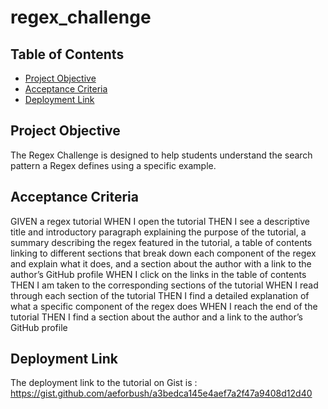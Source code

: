 # regex_challenge

## Table of Contents
* [Project Objective](#project-objective)
* [Acceptance Criteria](#acceptance-criteria)
* [Deployment Link](#deployment-link)


## Project Objective
The Regex Challenge is designed to help students understand the search pattern a Regex defines using a specific example.

## Acceptance Criteria
GIVEN a regex tutorial
WHEN I open the tutorial
THEN I see a descriptive title and introductory paragraph explaining the purpose of the tutorial, a summary describing the regex featured in the tutorial, a table of contents linking to different sections that break down each component of the regex and explain what it does, and a section about the author with a link to the author’s GitHub profile
WHEN I click on the links in the table of contents
THEN I am taken to the corresponding sections of the tutorial
WHEN I read through each section of the tutorial
THEN I find a detailed explanation of what a specific component of the regex does
WHEN I reach the end of the tutorial
THEN I find a section about the author and a link to the author’s GitHub profile


## Deployment Link
The deployment link to the tutorial on Gist is : 
https://gist.github.com/aeforbush/a3bedca145e4aef7a2f47a9408d12d40